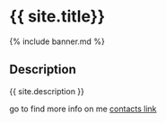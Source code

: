 # {{ site.title}}

{% include banner.md %}
## Description
{{ site.description }}

go to find more info on me [contacts link](contact.md)
